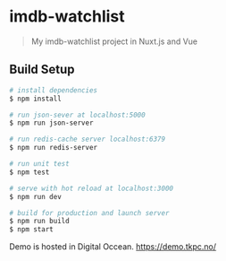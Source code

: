 # imdb-watchlist

> My imdb-watchlist project in Nuxt.js and Vue

## Build Setup

```bash
# install dependencies
$ npm install

# run json-sever at localhost:5000
$ npm run json-server

# run redis-cache server localhost:6379
$ npm run redis-server

# run unit test
$ npm test

# serve with hot reload at localhost:3000
$ npm run dev

# build for production and launch server
$ npm run build
$ npm start

```

Demo is hosted in Digital Occean.
https://demo.tkpc.no/
